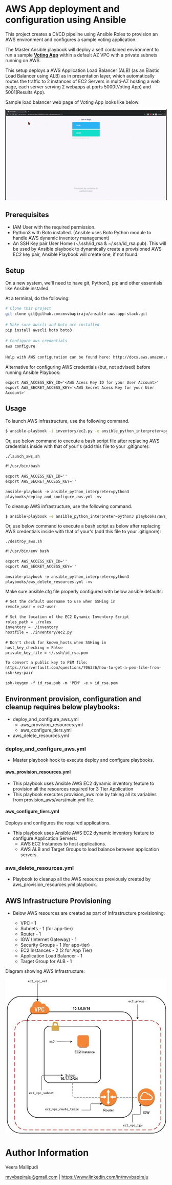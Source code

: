 # AWS App deployment and configuration using Ansible
This project creates a CI/CD pipeline using Ansible Roles to provision an AWS environment and configures a sample voting application.

The Master Ansible playbook will deploy a self contained environment to run a sample **[Voting App](src/README.md)** within a default AZ VPC with a private subnets running on AWS.

This setup deploys a AWS Application Load Balancer (ALB) (as an Elastic Load Balancer using ALB) as in presentation layer, which automatically routes the traffic to 2 instances of EC2 Servers in multi-AZ hosting a web page, each server serving 2 webapps at ports 5000(Voting App) and 5001(Results App).

Sample load balancer web page of Voting App looks like below:

![Alt text](docs/app_run_demo.gif?raw=true "Load Balancer Accessing instances")

## Prerequisites
* IAM User with the required permission.
* Python3 with Boto installed. (Ansible uses Boto Python module to handle AWS dynamic inventory management)
* An SSH Key pair User Home (~/.ssh/id_rsa & ~/.ssh/id_rsa.pub). This will be used by Ansible playbook to dynamically create a provisioned AWS EC2 key pair, Ansible Playbook will create one, if not found.

## Setup
On a new system, we'll need to have git, Python3, pip and other essentials like Ansible installed.

At a terminal, do the following:

```bash
# Clone this project
git clone git@github.com:mvvbapiraju/ansible-aws-app-stack.git

# Make sure awscli and boto are installed
pip install awscli boto boto3

# Configure aws credentials
aws configure

Help with AWS configuration can be found here: http://docs.aws.amazon.com/cli/latest/userguide/cli-chap-getting-started.html
```

Alternative for configuring AWS credentials (but, not advised) before running Ansible Playbook:

```$xslt
export AWS_ACCESS_KEY_ID='<AWS Acess Key ID for your User Account>'
export AWS_SECRET_ACCESS_KEY='<AWS Secret Acess Key for your User Account>'
```

## Usage

To launch AWS infrastructure, use the following command.

```bash
$ ansible-playbook -i inventory/ec2.py -e ansible_python_interpreter=python3 playbooks/deploy_and_configure_aws.yml
```

Or, use below command to execute a bash script file after replacing AWS credentials inside with that of your's (add this file to your .gitignore):

```
./launch_aws.sh
```
```
#!/usr/bin/bash

export AWS_ACCESS_KEY_ID=''
export AWS_SECRET_ACCESS_KEY=''

ansible-playbook -e ansible_python_interpreter=python3 playbooks/deploy_and_configure_aws.yml -vv
```

To cleanup AWS infrastructure, use the following command.

```bash
$ ansible-playbook -e ansible_python_interpreter=python3 playbooks/aws_delete_resources.yml
```

Or, use below command to execute a bash script as below after replacing AWS credentials inside with that of your's (add this file to your .gitignore):

```
./destroy_aws.sh
```
```
#!/usr/bin/env bash

export AWS_ACCESS_KEY_ID=''
export AWS_SECRET_ACCESS_KEY=''

ansible-playbook -e ansible_python_interpreter=python3 playbooks/aws_delete_resources.yml -vv
```

Make sure ansible.cfg file properly configured with below ansible defaults:
```
# Set the default username to use when SSHing in
remote_user = ec2-user

# Set the location of the EC2 Dynamic Inventory Script
roles_path = ./roles
inventory = ./inventory
hostfile = ./inventory/ec2.py

# Don't check for known_hosts when SSHing in
host_key_checking = False
private_key_file = ~/.ssh/id_rsa.pem
```

```
To convert a public key to PEM file: https://serverfault.com/questions/706336/how-to-get-a-pem-file-from-ssh-key-pair

ssh-keygen -f id_rsa.pub -m 'PEM' -e > id_rsa.pem
```

## Environment provision, configuration and cleanup requires below playbooks:
  * deploy_and_configure_aws.yml
    * aws_provision_resources.yml
    * aws_configure_tiers.yml
  * aws_delete_resources.yml

### deploy_and_configure_aws.yml
  * Master playbook hook to execute deploy and configure playbooks.

#### aws_provision_resources.yml
* This playbook uses Ansible AWS EC2 dynamic inventory feature to provision all the resources required for 3 Tier Application
* This playbook executes provision_aws role by taking all its variables from provision_aws/vars/main.yml file.

#### aws_configure_tiers.yml
Deploys and configures the required applications.
* This playbook uses Ansible AWS EC2 dynamic inventory feature to configure Application Servers:
  * AWS EC2 Instances to host applications.
  * AWS ALB and Target Groups to load balance between application servers.

### aws_delete_resources.yml
  * Playbook to cleanup all the AWS resources previously created by aws_provision_resources.yml playbook.

## AWS Infrastructure Provisioning
* Below AWS resources are created as part of Infrastructure provisioning:

   * VPC - 1
   * Subnets - 1 (for app-tier)
   * Router - 1
   * IGW (Internet Gateway) - 1
   * Security Groups - 1 (for app-tier)
   * EC2 Instances - 2 (2 for App Tier)
   * Application Load Balancer - 1
   * Target Group for ALB - 1

Diagram showing AWS Infrastructure:

![Alt text](docs/aws_vpc_architecture.jpg?raw=true "Load Balancer Accessing 1st instance")

# Author Information

Veera Mallipudi

mvvbapiraju@gmail.com | https://www.linkedin.com/in/mvvbapiraju
